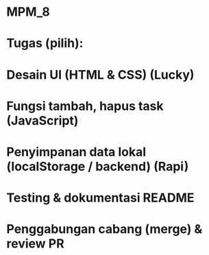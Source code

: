 # MPM_8

# Tugas (pilih):
# Desain UI (HTML & CSS) (Lucky)
# Fungsi tambah, hapus task (JavaScript) 
# Penyimpanan data lokal (localStorage / backend) (Rapi)
# Testing & dokumentasi README 
# Penggabungan cabang (merge) & review PR
